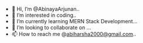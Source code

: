 - 👋 Hi, I’m @AbinayaArjunan..
- 👀 I’m interested in coding..
- 🌱 I’m currently learning  MERN Stack Development...
- 💞️ I’m looking to collaborate on ...
- 📫 How to reach me @abiharsha2000@gmail.com..

<!---
AbinayaArjunan/AbinayaArjunan is a ✨ special ✨ repository because its `README.md` (this file) appears on your GitHub profile.
You can click the Preview link to take a look at your changes.
--->
